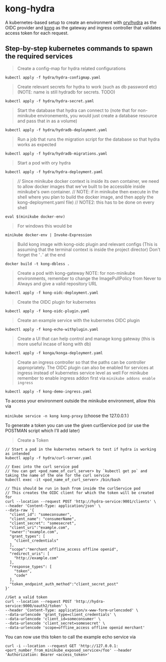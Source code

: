 # kong-hydra
A kubernetes-based setup to create an environment with [ory/hydra](https://github.com/ory/hydra) as the OIDC provider and [kong](https://konghq.com/kong/) as the gateway and ingress controller that validates access token for each request.

## Step-by-step kubernetes commands to spawn the required services

> Create a config-map for hydra related configurations

`kubectl apply -f hydra/hydra-configmap.yaml`

> Create relevant secrets for hydra to work (such as db password etc)
> (NOTE: name is still hydradb for secrets. TODO)

`kubectl apply -f hydra/hydra-secret.yaml`

> Start the database that hydra can connect to (note that for non-minikube environements, you would just create a database resource and pass that in as a volume)

`kubectl apply -f hydra/hydradb-deployment.yaml`

> Run a job that runs the migration script for the database so that hydra works as expected

`kubectl apply -f hydra/hydradb-migrations.yaml`

> Start a pod with ory hydra

`kubectl apply -f hydra/hydra-deployment.yaml`


>// Since minikube docker context is inside its own container, we need to allow docker images that we've built to be accessible inside minikube's own container.
>// NOTE: if in minikube then execute in the shell where you plan to build the docker image, and then apply the kong-deployment.yaml file)
>// NOTE2: this has to be done on every shell

`eval $(minikube docker-env)`
> For windows this would be

`minikube docker-env | Invoke-Expression`

> Build kong image with kong-oidc plugin and relevant configs
> (This is assuming that the terminal context is inside the project director)
> Don't forget the '`.`' at the end

`docker build -t kong-dbless .`

> Create a pod with kong-gateway
> NOTE: for non-minikube environments, remember to change the ImagePullPolicy from Never to Always and give a valid repository URL

`kubectl apply -f kong-oidc-deployment.yaml`

> Create the OIDC plugin for kubernetes

`kubectl apply -f kong-oidc-plugin.yaml`

> Create an example service with the kubernetes OIDC plugin

`kubectl apply -f kong-echo-withplugin.yaml`

> Create a UI that can help control and manage kong gateway (this is more useful incase of kong with db)

`kubectl apply -f konga/konga-deployment.yaml`

> Create an ingress controller so that the paths can be controller appropriately. The OIDC plugin can also be enabled for services at ingress instead of kubernetes service level as well
> For minikube remember to enable ingress addon first via `minikube addons enable ingress`

`kubectl apply -f kong-demo-ingress.yaml`

To access your environment outside the minikube environment, allow this via

`minikube service -n kong kong-proxy`
(choose the 127.0.0.1:<firstport>)

To generate a token you can use the given curlService pod (or use the POSTMAN script which I'll add later)
> Create a Token
```
// Start a pod in the kubernetes network to test if hydra is working as intended
kubectl apply -f hydra/curl-server.yaml

// Exec into the curl service pod
// You can get <pod_name_of_curl_server> by `kubectl get po` and taking the name of the one for the curl service
kubectl exec -it <pod_name_of_curl_server> /bin/bash

// This should be run in bash from inside the curlService pod
// This creates the OIDC client for which the token will be created for
curl --location --request POST 'http://hydra-service:9001/clients' \
--header 'Content-Type: application/json' \
--data-raw '{
  "client_id": "someconsumer",
  "client_name": "consumerName",
  "client_secret": "somesecret",
  "client_uri":"example.com",
  "owner":"example.com",
  "grant_types": [
    "client_credentials"
  ],
  "scope":"merchant offline_access offline openid",
  "redirect_uris": [
    "http://example.com"
  ],
  "response_types": [
    "token",
    "code"
  ],
  "token_endpoint_auth_method":"client_secret_post"
}'

//Get a valid token
curl --location --request POST 'http://hydra-service:9000/oauth2/token' \
--header 'Content-Type: application/x-www-form-urlencoded' \
--data-urlencode 'grant_type=client_credentials' \
--data-urlencode 'client_id=someconsumer' \
--data-urlencode 'client_secret=somesecret' \
--data-urlencode 'scope=offline_access offline openid merchant'
```

You can now use this token to call the example echo service via
```curl
curl -i --location --request GET 'http://127.0.0.1:<port_number_from_minikube_exposed_service>/foo' --header 'Authorization: Bearer <access_token>'
```